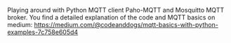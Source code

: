 Playing around with Python MQTT client Paho-MQTT and Mosquitto MQTT broker.
You find a detailed explanation of the code and MQTT basics on medium: https://medium.com/@codeanddogs/mqtt-basics-with-python-examples-7c758e605d4
